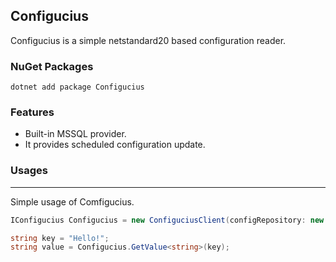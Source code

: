 ## Configucius

Configucius is a simple netstandard20 based configuration reader.

### NuGet Packages
``` 
dotnet add package Configucius
```

### Features

- Built-in MSSQL provider.
- It provides scheduled configuration update.

### Usages
-----
Simple usage of Comfigucius.

```cs
IConfigucius Configucius = new ConfiguciusClient(configRepository: new SqlConfigRepository(), refreshTime: TimeSpan.FromMinutes(2));

string key = "Hello!";
string value = Configucius.GetValue<string>(key);
```